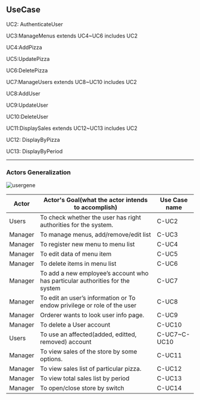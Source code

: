 ## UseCase

UC2: AuthenticateUser

UC3:ManageMenus extends UC4~UC6 includes UC2

UC4:AddPizza

UC5:UpdatePizza

UC6:DeletePizza

UC7:ManageUsers extends UC8~UC10 includes UC2

UC8:AddUser

UC9:UpdateUser

UC10:DeleteUser

UC11:DisplaySales extends UC12~UC13 includes UC2

UC12: DisplayByPizza

UC13: DisplayByPeriod

---
### Actors Generalization

![usergene](https://user-images.githubusercontent.com/46064193/114130788-459df780-993c-11eb-8c46-2c0eefc51e71.png)


| Actor | Actor's Goal(what the actor intends to accomplish) | Use Case name |
| - | - | - |
| Users | To check whether the user has right authorities for the system. | C-UC2 |
| Manager | To manage menus, add/remove/edit list | C-UC3 |
| Manager | To register new menu to menu list | C-UC4 |
| Manager | To edit data of menu item | C-UC5 |
| Manager | To delete items in menu list | C-UC6 |
| Manager | To add a new employee’s account who has particular authorities for the system | C-UC7 |
| Manager | To edit an user’s information or To endow privilege or role of the user | C-UC8 |
| Manager | Orderer wants to look user info page. | C-UC9 |
| Manager | To delete a User account | C-UC10 |
| Users | To use an affected(added, editted, removed) account | C-UC7~C-UC10 |
| Manager | To view sales of the store by some options. | C-UC11 |
| Manager | To view sales list of particular pizza. | C-UC12 |
| Manager | To view total sales list by period | C-UC13 |
| Manager | To open/close store by switch | C-UC14 |
